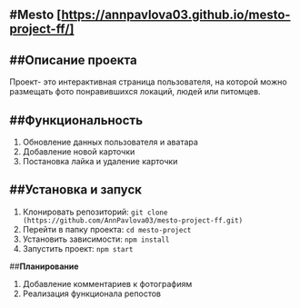 #**Mesto**
[https://annpavlova03.github.io/mesto-project-ff/]
------

##**Описание проекта**
------
Проект- это интерактивная страница пользователя, на которой можно размещать фото понравившихся локаций, людей или питомцев.

##**Функциональность**
------
1. Обновление данных пользователя и аватара
2. Добавление новой карточки 
3. Постановка лайка и удаление карточки 

##**Установка и запуск**
------
1. Клонировать репозиторий: `git clone (https://github.com/AnnPavlova03/mesto-project-ff.git)`
2. Перейти в папку проекта: `cd mesto-project`
3. Установить зависимости: `npm install`
4. Запустить проект: `npm start`

##**Планирование**
1. Добавление комментариев к фотографиям
2. Реализация функционала репостов